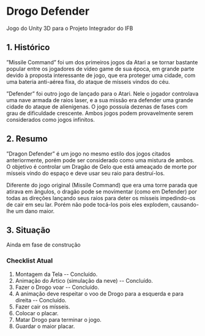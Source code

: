 # Drogo Defender
Jogo do Unity 3D para o Projeto Integrador do IFB

## 1. Histórico

”Missile Command” foi um dos primeiros jogos da Atari a se tornar bastante popular entre os jogadores de vı́deo game de sua época, em grande parte devido à proposta interessante de jogo, que era proteger uma cidade, com uma bateria anti-aérea fixa, do ataque de mı́sseis vindos do céu. 

”Defender” foi outro jogo de lançado para o Atari. Nele o jogador controlava uma nave armada de raios laser, e a sua missão era defender uma grande cidade do ataque de alienı́genas. O jogo possuı́a dezenas de fases com grau de dificuldade crescente. Ambos jogos podem provavelmente serem considerados como jogos infinitos.

## 2. Resumo

”Dragon Defender” é um jogo no mesmo estilo dos jogos citados anteriormente, porém pode ser considerado como uma mistura de ambos. O objetivo é controlar um Dragão de Gelo que está ameaçado de morte por mı́sseis vindo do espaço e deve usar seu raio para destruı́-los. 

Diferente do jogo original (Missile Command) que era uma torre parada que atirava em ângulos, o dragão pode se movimentar (como em Defender) por todas as direções lançando seus raios para deter os mı́sseis impedindo-os de cair em seu lar. Porém não pode tocá-los pois eles explodem, causando-lhe um dano maior.

## 3. Situação

Ainda em fase de construção

### Checklist Atual
1. Montagem da Tela -- Concluído.
2. Animação do Ártico (simulação da neve) -- Concluído.
3. Fazer o Drogo voar -- Concluído.
4. A animação deve respeitar o voo de Drogo para a esquerda e para direita -- Concluído.
5. Fazer cair os mísseis.
6. Colocar o placar.
7. Matar Drogo para terminar o jogo.
8. Guardar o maior placar.
